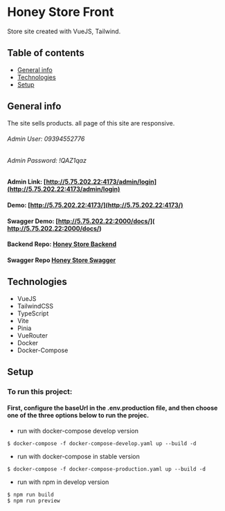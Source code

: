 # Honey Store Front
 Store site created with VueJS, Tailwind.

## Table of contents
* [General info](#general-info)
* [Technologies](#technologies)
* [Setup](#setup)

## General info
The site sells products. all page of this site are responsive.

###### Admin User: 09394552776
###### Admin Password: !QAZ1qaz
#### Admin Link: [http://5.75.202.22:4173/admin/login](http://5.75.202.22:4173/admin/login)

#### Demo: [http://5.75.202.22:4173/](http://5.75.202.22:4173/)

#### Swagger Demo: [http://5.75.202.22:2000/docs/]( http://5.75.202.22:2000/docs/)

#### Backend Repo: [Honey Store Backend](https://github.com/a-abdi/honey-store-backend)

#### Swagger Repo [Honey Store Swagger](https://github.com/a-abdi/honey-swagger)

## Technologies
* VueJS 
* TailwindCSS
* TypeScript
* Vite
* Pinia
* VueRouter
* Docker
* Docker-Compose
	
## Setup
### To run this project:
#### First, configure the baseUrl in the .env.production file, and then choose one of the three options below to run the projec.
* run with docker-compose develop version
```
$ docker-compose -f docker-compose-develop.yaml up --build -d
```
* run with docker-compose in stable version
```
$ docker-compose -f docker-compose-production.yaml up --build -d
```
* run with npm in develop version
```
$ npm run build
$ npm run preview
```

